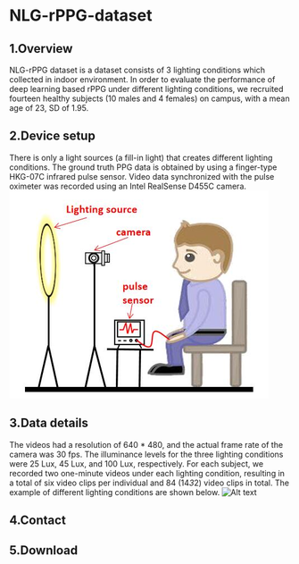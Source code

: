# NLG-rPPG-dataset

## 1.Overview
NLG-rPPG dataset is a dataset consists of 3 lighting conditions which collected in indoor environment. In order to evaluate the performance of deep learning based rPPG under different lighting conditions, we recruited fourteen healthy subjects (10 males and 4 females) on campus, with a  mean age of 23, SD of 1.95. 
## 2.Device setup
There is only a light sources (a fill-in light) that creates different lighting conditions. The ground truth PPG data is obtained by using a finger-type HKG-07C infrared pulse sensor. Video data synchronized with the pulse oximeter was recorded using an Intel RealSense D455C camera. 
![Alt text](images/collection.jpg)
## 3.Data details
The videos had a resolution of 640 * 480, and the actual frame rate of the camera was 30 fps. The illuminance levels for the three lighting conditions were 25 Lux, 45 Lux, and 100 Lux, respectively. For each subject, we recorded two one-minute videos under each lighting condition, resulting in a total of six video clips per individual and 84 (14*3*2) video clips in total. The example of different lighting conditions are shown below.
![Alt text](images/example.jpg)
## 4.Contact

## 5.Download
